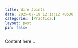 ```yaml
---
title: Wire Joints
date: 2025-07-19 12:12:12 +0530
categories: [Practical]
layout: post
pin: false
---
```

Content here...
